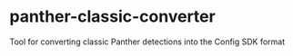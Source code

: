# panther-classic-converter
Tool for converting classic Panther detections into the Config SDK format
